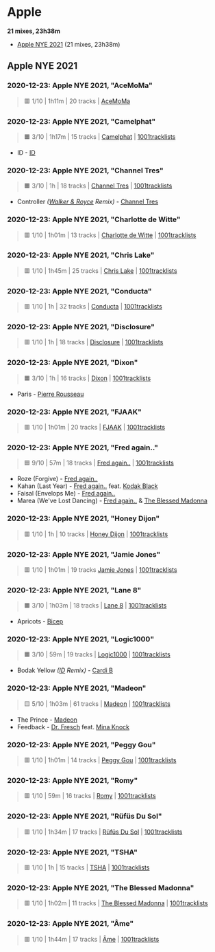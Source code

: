 # Apple

<!-- toc:start -->

**21 mixes, 23h38m**

- [Apple NYE 2021](#apple-nye-2021) (21 mixes, 23h38m)
<!-- toc:end -->

## Apple NYE 2021

### 2020-12-23: Apple NYE 2021, "AceMoMa"

> 🟥 1/10 | 1h11m | 20 tracks | [AceMoMa](https://rateyourmusic.com/artist/acemoma)

### 2020-12-23: Apple NYE 2021, "Camelphat"

> 🟧 3/10 | 1h17m | 15 tracks
> | [Camelphat](https://rateyourmusic.com/artist/camelphat)
> | [1001tracklists](https://1001.tl/2cqbz041)

- ID - [ID](#)

### 2020-12-23: Apple NYE 2021, "Channel Tres"

> 🟧 3/10 | 1h | 18 tracks
> | [Channel Tres](https://rateyourmusic.com/artist/channel-tres)
> | [1001tracklists](https://1001.tl/2bskwc31)

- Controller _([Walker & Royce](https://rateyourmusic.com/artist/walker-and-royce) Remix)_ - [Channel Tres](https://rateyourmusic.com/artist/channel-tres)

### 2020-12-23: Apple NYE 2021, "Charlotte de Witte"

> 🟥 1/10 | 1h01m | 13 tracks
> | [Charlotte de Witte](https://rateyourmusic.com/artist/charlotte-de-witte)
> | [1001tracklists](https://1001.tl/rkf6s11)

### 2020-12-23: Apple NYE 2021, "Chris Lake"

> 🟥 1/10 | 1h45m | 25 tracks
> | [Chris Lake](https://rateyourmusic.com/artist/chris-lake)
> | [1001tracklists](https://1001.tl/2l6yq4kt)

### 2020-12-23: Apple NYE 2021, "Conducta"

> 🟥 1/10 | 1h | 32 tracks
> | [Conducta](https://rateyourmusic.com/artist/conducta)
> | [1001tracklists](https://1001.tl/1fwpzgl9)

### 2020-12-23: Apple NYE 2021, "Disclosure"

> 🟥 1/10 | 1h | 18 tracks
> | [Disclosure](https://rateyourmusic.com/artist/disclosure)
> | [1001tracklists](https://1001.tl/1uxwuk5k)

### 2020-12-23: Apple NYE 2021, "Dixon"

> 🟧 3/10 | 1h | 16 tracks
> | [Dixon](https://rateyourmusic.com/artist/dixon-1)
> | [1001tracklists](https://1001.tl/2p0cprxk)

- Paris - [Pierre Rousseau](https://rateyourmusic.com/artist/pierre-rousseau)

### 2020-12-23: Apple NYE 2021, "FJAAK"

> 🟥 1/10 | 1h01m | 20 tracks
> | [FJAAK](https://rateyourmusic.com/artist/fjaak)
> | [1001tracklists](https://1001.tl/271bmr51)

### 2020-12-23: Apple NYE 2021, "Fred again.."

> 🟦 9/10 | 57m | 18 tracks
> | [Fred again..](https://rateyourmusic.com/artist/fred-again)
> | [1001tracklists](https://1001.tl/2dq770gk)

- Roze (Forgive) - [Fred again..](https://rateyourmusic.com/artist/fred-again)
- Kahan (Last Year) - [Fred again..](https://rateyourmusic.com/artist/fred-again) feat. [Kodak Black](https://rateyourmusic.com/artist/kodak-black)
- Faisal (Envelops Me) - [Fred again..](https://rateyourmusic.com/artist/fred-again)
- Marea (We've Lost Dancing) - [Fred again..](https://rateyourmusic.com/artist/fred-again) & [The Blessed Madonna](https://rateyourmusic.com/artist/the-blessed-madonna)

### 2020-12-23: Apple NYE 2021, "Honey Dijon"

> 🟥 1/10 | 1h | 10 tracks
> | [Honey Dijon](https://rateyourmusic.com/artist/honey-dijon)
> | [1001tracklists](https://1001.tl/1hs8rwy1)

### 2020-12-23: Apple NYE 2021, "Jamie Jones"

> 🟥 1/10 | 1h01m | 19 tracks
> [Jamie Jones](https://rateyourmusic.com/artist/jamie_jones_f1)
> | [1001tracklists](https://1001.tl/14lnnt2k)

### 2020-12-23: Apple NYE 2021, "Lane 8"

> 🟧 3/10 | 1h03m | 18 tracks
> | [Lane 8](https://rateyourmusic.com/artist/lane-8)
> | [1001tracklists](https://1001.tl/23b3wsnt)

- Apricots - [Bicep](https://rateyourmusic.com/artist/bicep)

### 2020-12-23: Apple NYE 2021, "Logic1000"

> 🟧 3/10 | 59m | 19 tracks
> | [Logic1000](https://rateyourmusic.com/artist/logic1000)
> | [1001tracklists](https://1001.tl/ns0ss4k)

- Bodak Yellow _([ID](#) Remix)_ - [Cardi B](https://rateyourmusic.com/artist/cardi-b)

### 2020-12-23: Apple NYE 2021, "Madeon"

> 🟨 5/10 | 1h03m | 61 tracks
> | [Madeon](https://rateyourmusic.com/artist/madeon)
> | [1001tracklists](https://1001.tl/15jg8kyt)

- The Prince - [Madeon](https://rateyourmusic.com/artist/madeon)
- Feedback - [Dr. Fresch](https://rateyourmusic.com/artist/dr-fresch) feat. [Mina Knock](https://rateyourmusic.com/artist/mina-knock)

### 2020-12-23: Apple NYE 2021, "Peggy Gou"

> 🟥 1/10 | 1h01m | 14 tracks
> | [Peggy Gou](https://rateyourmusic.com/artist/peggy-gou)
> | [1001tracklists](https://1001.tl/1r6q4lwk)

### 2020-12-23: Apple NYE 2021, "Romy"

> 🟥 1/10 | 59m | 16 tracks
> | [Romy](https://rateyourmusic.com/artist/romy-3)
> | [1001tracklists](https://1001.tl/2tpd32b9)

### 2020-12-23: Apple NYE 2021, "Rüfüs Du Sol"

> 🟥 1/10 | 1h34m | 17 tracks
> | [Rüfüs Du Sol](https://rateyourmusic.com/artist/rufus-du-sol)
> | [1001tracklists](https://1001.tl/255r8n3k)

### 2020-12-23: Apple NYE 2021, "TSHA"

> 🟥 1/10 | 1h | 15 tracks
> | [TSHA](https://rateyourmusic.com/artist/tsha)
> | [1001tracklists](https://1001.tl/23b3x79k)

### 2020-12-23: Apple NYE 2021, "The Blessed Madonna"

> 🟥 1/10 | 1h02m | 11 tracks
> | [The Blessed Madonna](https://rateyourmusic.com/artist/the-blessed-madonna)
> | [1001tracklists](https://1001.tl/189vcrlt)

### 2020-12-23: Apple NYE 2021, "Âme"

> 🟥 1/10 | 1h44m | 17 tracks
> | [Âme](https://rateyourmusic.com/artist/ame)
> | [1001tracklists](https://1001.tl/247xl2ck)

